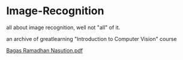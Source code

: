 # Image-Recognition
all about image recognition, well not "all" of it.

an archive of greatlearning "Introduction to Computer Vision" course

[Bagas Ramadhan Nasution.pdf](https://github.com/bagazrama/Image-Recognition/files/11132332/Bagas.Ramadhan.Nasution.pdf)
